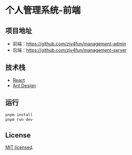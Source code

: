# 个人管理系统-前端

## 项目地址

- 前端：https://github.com/zjy4fun/management-admin
- 后端：https://github.com/zjy4fun/management-server

## 技术栈

- [React](https://reactjs.org/)
- [Ant Design](https://ant.design/components/overview-cn/)

## 运行

```bash
pnpm install
pnpm run dev
```


## License

[MIT licensed](LICENSE).
